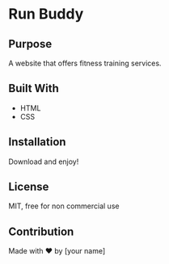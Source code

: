 # Run Buddy

## Purpose
A website that offers fitness training services.

## Built With
* HTML
* CSS

## Installation
Download and enjoy!

## License
MIT, free for non commercial use

## Contribution
Made with ❤️ by [your name]

